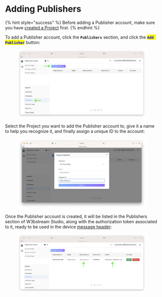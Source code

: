 # Adding Publishers

{% hint style="success" %}
Before adding a Publisher account, make sure you have [created a Project](creating-projects.md) first.
{% endhint %}

To add a Publisher account, click the **`Publishers`** section, and click the <mark style="color:blue;">**`Add Publisher`**</mark> button:

<figure><img src="../../.gitbook/assets/image (1) (5).png" alt=""><figcaption></figcaption></figure>

Select the Project you want to add the Publisher account to, give it a name to help you recognize it, and finally assign a unique ID to the account:

<figure><img src="../../.gitbook/assets/image (10).png" alt=""><figcaption></figcaption></figure>

Once the Publisher account is created, it will be listed in the Publishers section of W3bstream Studio, along with the authorization token associated to it, ready to be used in the device [message header](../../applets-development/basic-concepts/events.md):

<figure><img src="../../.gitbook/assets/image (16).png" alt=""><figcaption></figcaption></figure>

